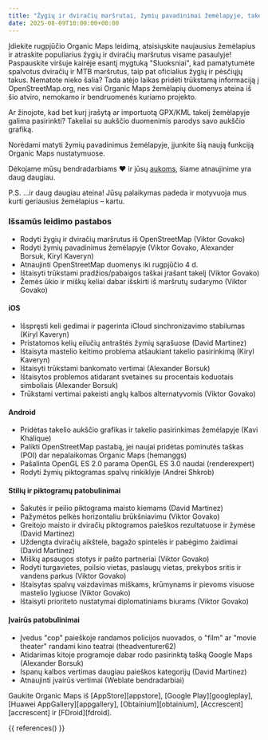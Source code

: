 ```yaml
---
title: "Žygių ir dviračių maršrutai, žymių pavadinimai žemėlapyje, takelio pasirinkimas, aukščio grafikas ir daugiau rugpjūčio leidime"
date: 2025-08-09T10:00:00+00:00
---
```


Įdiekite rugpjūčio Organic Maps leidimą, atsisiųskite naujausius žemėlapius ir atraskite populiarius žygių ir dviračių maršrutus visame pasaulyje! Paspauskite viršuje kairėje esantį mygtuką "Sluoksniai", kad pamatytumėte spalvotus dviračių ir MTB maršrutus, taip pat oficialius žygių ir pėsčiųjų takus. Nematote nieko šalia? Tada atėjo laikas pridėti trūkstamą informaciją į OpenStreetMap.org, nes visi Organic Maps žemėlapių duomenys ateina iš šio atviro, nemokamo ir bendruomenės kuriamo projekto.

Ar žinojote, kad bet kurį įrašytą ar importuotą GPX/KML takelį žemėlapyje galima pasirinkti? Takeliai su aukščio duomenimis parodys savo aukščio grafiką.

Norėdami matyti žymių pavadinimus žemėlapyje, įjunkite šią naują funkciją Organic Maps nustatymuose.

Dėkojame mūsų bendradarbiams ❤️ ir jūsų [aukoms](@/donate/index.lt.md), šiame atnaujinime yra daug daugiau.

P.S. ...ir daug daugiau ateina! Jūsų palaikymas padeda ir motyvuoja mus kurti geriausius žemėlapius – kartu.

### Išsamūs leidimo pastabos

- Rodyti žygių ir dviračių maršrutus iš OpenStreetMap (Viktor Govako)
- Rodyti žymių pavadinimus žemėlapyje (Viktor Govako, Alexander Borsuk, Kiryl Kaveryn)
- Atnaujinti OpenStreetMap duomenys iki rugpjūčio 4 d.
- Ištaisyti trūkstami pradžios/pabaigos taškai įrašant takelį (Viktor Govako)
- Žemės ūkio ir miškų keliai dabar išskirti iš maršrutų sudarymo (Viktor Govako)

#### iOS
- Išspręsti keli gedimai ir pagerinta iCloud sinchronizavimo stabilumas (Kiryl Kaveryn)
- Pristatomos kelių eilučių antraštės žymių sąrašuose (David Martinez)
- Ištaisyta mastelio keitimo problema atšaukiant takelio pasirinkimą (Kiryl Kaveryn)
- Ištaisyti trūkstami bankomato vertimai (Alexander Borsuk)
- Ištaisytos problemos atidarant svetaines su procentais koduotais simboliais (Alexander Borsuk)
- Trūkstami vertimai pakeisti anglų kalbos alternatyvomis (Viktor Govako)

#### Android
- Pridėtas takelio aukščio grafikas ir takelio pasirinkimas žemėlapyje (Kavi Khalique)
- Palikti OpenStreetMap pastabą, jei naujai pridėtas pominutės taškas (POI) dar nepalaikomas Organic Maps (hemanggs)
- Pašalinta OpenGL ES 2.0 parama OpenGL ES 3.0 naudai (renderexpert)
- Rodyti žymių piktogramas spalvų rinkiklyje (Andrei Shkrob)

#### Stilių ir piktogramų patobulinimai
- Šakutės ir peilio piktograma maisto kiemams (David Martinez)
- Pažymėtos pelkės horizontaliu brūkšniavimu (Viktor Govako)
- Greitojo maisto ir dviračių piktogramos paieškos rezultatuose ir žymėse (David Martinez)
- Uždengta dviračių aikštelė, bagažo spintelės ir pabėgimo žaidimai (David Martinez)
- Miškų apsaugos stotys ir pašto partneriai (Viktor Govako)
- Rodyti turgavietes, poilsio vietas, paslaugų vietas, prekybos sritis ir vandens parkus (Viktor Govako)
- Ištaisytas spalvų vaizdavimas miškams, krūmynams ir pievoms visuose mastelio lygiuose (Viktor Govako)
- Ištaisyti prioriteto nustatymai diplomatiniams biurams (Viktor Govako)

#### Įvairūs patobulinimai
- Įvedus "cop" paieškoje randamos policijos nuovados, o "film" ar "movie theater" randami kino teatrai (theadventurer62)
- Atidarimas kitoje programoje dabar rodo pasirinktą tašką Google Maps (Alexander Borsuk)
- Ispanų kalbos vertimas daugiau paieškos kategorijų (David Martinez)
- Atnaujinti įvairūs vertimai (Weblate bendradarbiai)

Gaukite Organic Maps iš [AppStore][appstore], [Google Play][googleplay], [Huawei AppGallery][appgallery], [Obtainium][obtainium], [Accrescent][accrescent] ir [FDroid][fdroid].

{{ references() }}

